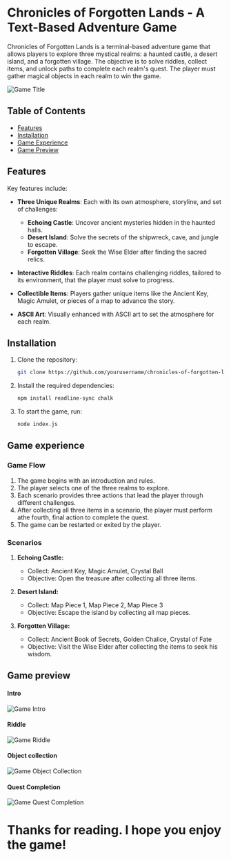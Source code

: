 # Chronicles of Forgotten Lands - A Text-Based Adventure Game

Chronicles of Forgotten Lands is a terminal-based adventure game that allows players to explore three mystical realms: a haunted castle, a desert island, and a forgotten village. The objective is to solve riddles, collect items, and unlock paths to complete each realm's quest. The player must gather magical objects in each realm to win the game.

![Game Title](/screenshots/game-title.png)

## Table of Contents
- [Features](#features)
- [Installation](#installation)
- [Game Experience](#game-experience)
- [Game Preview](#game-preview)

## Features

Key features include:

- **Three Unique Realms**: Each with its own atmosphere, storyline, and set of challenges:
  - **Echoing Castle**: Uncover ancient mysteries hidden in the haunted halls.
  - **Desert Island**: Solve the secrets of the shipwreck, cave, and jungle to escape.
  - **Forgotten Village**: Seek the Wise Elder after finding the sacred relics.

- **Interactive Riddles**: Each realm contains challenging riddles, tailored to its environment, that the player must solve to progress.

- **Collectible Items**: Players gather unique items like the Ancient Key, Magic Amulet, or pieces of a map to advance the story.

- **ASCII Art**: Visually enhanced with ASCII art to set the atmosphere for each realm.


## Installation

1. Clone the repository:
   ```bash
   git clone https://github.com/yourusername/chronicles-of-forgotten-lands.git
   ```

2. Install the required dependencies:
    ```bash
    npm install readline-sync chalk
    ```

3. To start the game, run:
    ```bash
    node index.js    
    ```

## Game experience

### Game Flow

1. The game begins with an introduction and rules.
2. The player selects one of the three realms to explore.
3. Each scenario provides three actions that lead the player through different challenges.
4. After collecting all three items in a scenario, the player must perform athe fourth, final action to complete the quest.
5. The game can be restarted or exited by the player.


### Scenarios

1. **Echoing Castle:**
   - Collect: Ancient Key, Magic Amulet, Crystal Ball
   - Objective: Open the treasure after collecting all three items.

2. **Desert Island:**
   - Collect: Map Piece 1, Map Piece 2, Map Piece 3
   - Objective: Escape the island by collecting all map pieces.

3. **Forgotten Village:**
   - Collect: Ancient Book of Secrets, Golden Chalice, Crystal of Fate
   - Objective: Visit the Wise Elder after collecting the items to seek his wisdom.


## Game preview

#### Intro

![Game Intro](/screenshots/intro.png)

#### Riddle

![Game Riddle](/screenshots/castle.riddle.png)

#### Object collection

![Game Object Collection](/screenshots/island-objects-collected.png)

#### Quest Completion

![Game Quest Completion](/screenshots/village-winning-msg.png)


# Thanks for reading. I hope you enjoy the game!
